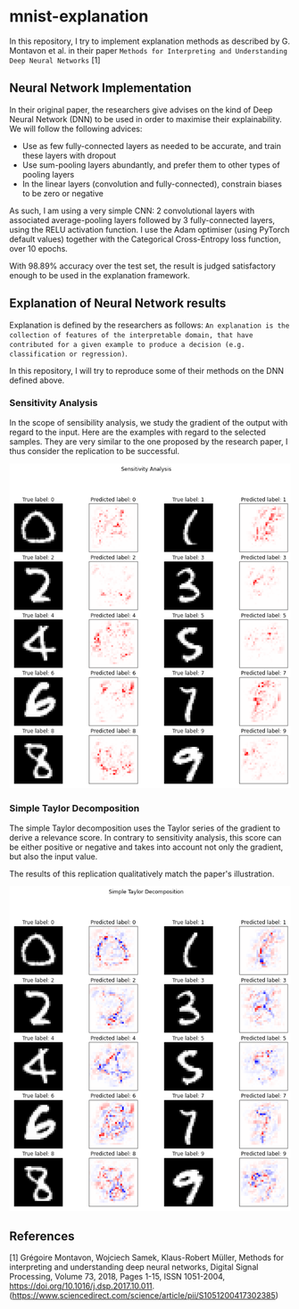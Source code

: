 # mnist-explanation

In this repository, I try to implement explanation methods as described by G. Montavon et al. in their paper `Methods for Interpreting and Understanding Deep Neural Networks` [1]

## Neural Network Implementation

In their original paper, the researchers give advises on the kind of Deep Neural Network (DNN) to be used in order to maximise their explainability. We will follow the following advices:
 - Use as few fully-connected layers as needed to be accurate, and train these layers with dropout
 - Use sum-pooling layers abundantly, and prefer them to other types of pooling layers
 - In the linear layers (convolution and fully-connected), constrain biases to be zero or negative

As such, I am using a very simple CNN: 2 convolutional layers with associated average-pooling layers followed by 3 fully-connected layers, using the RELU activation function. I use the Adam optimiser (using PyTorch default values) together with the Categorical Cross-Entropy loss function, over 10 epochs.

With 98.89% accuracy over the test set, the result is judged satisfactory enough to be used in the explanation framework.

## Explanation of Neural Network results

Explanation is defined by the researchers as follows: `An explanation is the collection of features of the interpretable domain, that have contributed for a given example to produce a decision (e.g. classification or regression)`.

In this repository, I will try to reproduce some of their methods on the DNN defined above.

### Sensitivity Analysis

In the scope of sensibility analysis, we study the gradient of the output with regard to the input. Here are the examples with regard to the selected samples. They are very similar to the one proposed by the research paper, I thus consider the replication to be successful.

![Results of sensitivity analysis on my test DNN](/pic/sensitivity_analysis.png)

### Simple Taylor Decomposition

The simple Taylor decomposition uses the Taylor series of the gradient to derive a relevance score. In contrary to sensitivity analysis, this score can be either positive or negative and takes into account not only the gradient, but also the input value.

The results of this replication qualitatively match the paper's illustration.

![Results of simple Taylor decomposition on my test DNN](/pic/simple_taylor.png)

## References

[1] Grégoire Montavon, Wojciech Samek, Klaus-Robert Müller, Methods for interpreting and understanding deep neural networks, Digital Signal Processing, Volume 73, 2018, Pages 1-15, ISSN 1051-2004, https://doi.org/10.1016/j.dsp.2017.10.011. (https://www.sciencedirect.com/science/article/pii/S1051200417302385)
